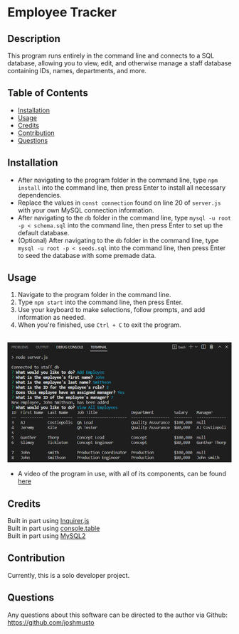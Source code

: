 # Employee Tracker

## Description

This program runs entirely in the command line and connects to a SQL database, allowing you to view, edit, and otherwise manage a staff database containing IDs, names, departments, and more. 

## Table of Contents

- [Installation](#installation)
- [Usage](#usage)
- [Credits](#credits)
- [Contribution](#contribution)
- [Questions](#questions)

## Installation

- After navigating to the program folder in the command line, type ```npm install``` into the command line, then press Enter to install all necessary dependencies.
- Replace the values in ```const connection``` found on line 20 of ```server.js``` with your own MySQL connection information.
- After navigating to the ```db``` folder in the command line, type ```mysql -u root -p < schema.sql``` into the command line, then press Enter to set up the default database.
- (Optional) After navigating to the ```db``` folder in the command line, type ```mysql -u root -p < seeds.sql``` into the command line, then press Enter to seed the database with some premade data.

## Usage

1. Navigate to the program folder in the command line.
2. Type ```npm start``` into the command line, then press Enter.
3. Use your keyboard to make selections, follow prompts, and add information as needed.
4. When you're finished, use ```Ctrl + C``` to exit the program.
    
<br>![screenshot of program in-use](./assets/screenshot.PNG)

- A video of the program in use, with all of its components, can be found [here](https://drive.google.com/file/d/127CYnbm9bigXXQnPpzc3r625JFR-x-qr/view?usp=sharing)

## Credits
Built in part using [Inquirer.js](https://www.npmjs.com/package/inquirer/v/8.2.4)
<br>Built in part using [console.table](https://www.npmjs.com/package/console.table)
<br>Built in part using [MySQL2](https://www.npmjs.com/package/mysql2)

## Contribution

Currently, this is a solo developer project.

## Questions

Any questions about this software can be directed to the author via
Github: https://github.com/joshmusto